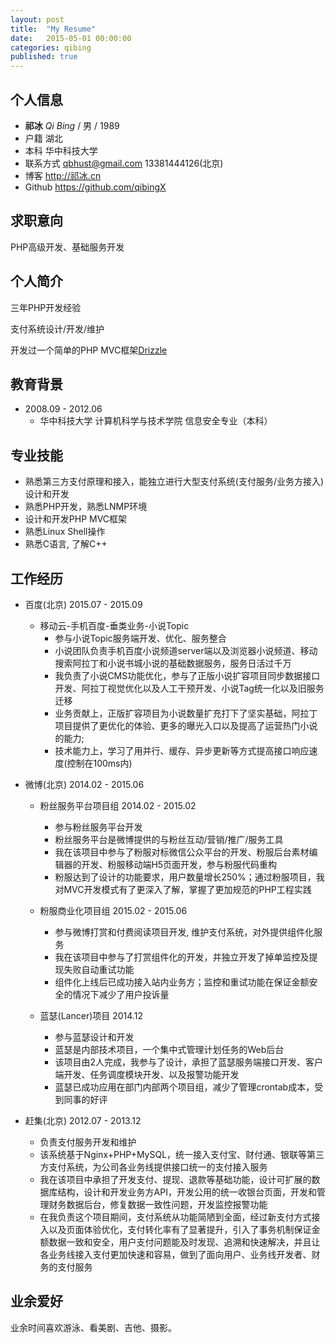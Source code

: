 ```yaml
---
layout: post
title:  "My Resume"
date:   2015-05-01 00:00:00
categories: qibing
published: true
---
```


## 个人信息

- **祁冰** *Qi Bing* / 男 / 1989
- 户籍 湖北
- 本科 华中科技大学
- 联系方式 <qbhust@gmail.com> 13381444126(北京) 
- 博客 <http://祁冰.cn>
- Github <https://github.com/qibingX>

## 求职意向

PHP高级开发、基础服务开发

## 个人简介

三年PHP开发经验

支付系统设计/开发/维护

开发过一个简单的PHP MVC框架[Drizzle](https://github.com/qibingX/drizzle)

## 教育背景

- 2008.09 - 2012.06
  - 华中科技大学 计算机科学与技术学院 信息安全专业（本科）

## 专业技能

- 熟悉第三方支付原理和接入，能独立进行大型支付系统(支付服务/业务方接入)设计和开发
- 熟悉PHP开发，熟悉LNMP环境
- 设计和开发PHP MVC框架
- 熟悉Linux Shell操作
- 熟悉C语言, 了解C++

## 工作经历

- 百度(北京) 2015.07 - 2015.09
  - 移动云-手机百度-垂类业务-小说Topic
    - 参与小说Topic服务端开发、优化、服务整合
    - 小说团队负责手机百度小说频道server端以及浏览器小说频道、移动搜索阿拉丁和小说书城小说的基础数据服务，服务日活过千万
    - 我负责了小说CMS功能优化，参与了正版小说扩容项目同步数据接口开发、阿拉丁视觉优化以及人工干预开发、小说Tag统一化以及旧服务迁移
    - 业务贡献上，正版扩容项目为小说数量扩充打下了坚实基础，阿拉丁项目提供了更优化的体验、更多的曝光入口以及提高了运营热门小说的能力; 
    - 技术能力上，学习了用并行、缓存、异步更新等方式提高接口响应速度(控制在100ms内)

- 微博(北京) 2014.02 - 2015.06
  - 粉丝服务平台项目组 2014.02 - 2015.02
    - 参与粉丝服务平台开发
    - 粉丝服务平台是微博提供的与粉丝互动/营销/推广/服务工具
    - 我在该项目中参与了粉服对标微信公众平台的开发、粉服后台素材编辑器的开发、粉服移动端H5页面开发，参与粉服代码重构
    - 粉服达到了设计的功能要求，用户数量增长250%；通过粉服项目，我对MVC开发模式有了更深入了解，掌握了更加规范的PHP工程实践

  - 粉服商业化项目组 2015.02 - 2015.06
    - 参与微博打赏和付费阅读项目开发, 维护支付系统，对外提供组件化服务
    - 我在该项目中参与了打赏组件化的开发，并独立开发了掉单监控及提现失败自动重试功能
    - 组件化上线后已成功接入站内业务方；监控和重试功能在保证金额安全的情况下减少了用户投诉量

  - 蓝瑟(Lancer)项目 2014.12
    - 参与蓝瑟设计和开发
    - 蓝瑟是内部技术项目，一个集中式管理计划任务的Web后台
    - 该项目由2人完成，我参与了设计，承担了蓝瑟服务端接口开发、客户端开发、任务调度模块开发、以及报警功能开发
    - 蓝瑟已成功应用在部门内部两个项目组，减少了管理crontab成本，受到同事的好评

- 赶集(北京) 2012.07 - 2013.12
  - 负责支付服务开发和维护
  - 该系统基于Nginx+PHP+MySQL，统一接入支付宝、财付通、银联等第三方支付系统，为公司各业务线提供接口统一的支付接入服务
  - 我在该项目中承担了开发支付、提现、退款等基础功能，设计可扩展的数据库结构，设计和开发业务方API，开发公用的统一收银台页面，开发和管理财务数据后台，修复数据一致性问题，开发监控报警功能
  - 在我负责这个项目期间，支付系统从功能简陋到全面，经过新支付方式接入以及页面体验优化，支付转化率有了显著提升，引入了事务机制保证金额数据一致和安全，用户支付问题能及时发现、追溯和快速解决，并且让各业务线接入支付更加快速和容易，做到了面向用户、业务线开发者、财务的支付服务

## 业余爱好

业余时间喜欢游泳、看美剧、吉他、摄影。

